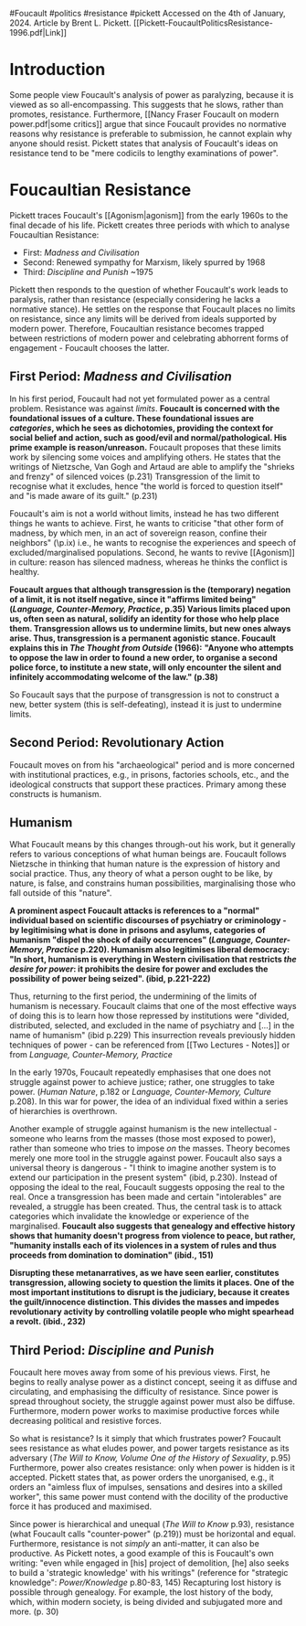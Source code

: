 #Foucault #politics #resistance #pickett
Accessed on the 4th of January, 2024. Article by Brent L. Pickett. [[Pickett-FoucaultPoliticsResistance-1996.pdf|Link]]
# Introduction
Some people view Foucault's analysis of power as paralyzing, because it is viewed as so all-encompassing. This suggests that he slows, rather than promotes, resistance. Furthermore, [[Nancy Fraser Foucault on modern power.pdf|some critics]] argue that since Foucault provides no normative reasons why resistance is preferable to submission, he cannot explain why anyone should resist.
Pickett states that analysis of Foucault's ideas on resistance tend to be "mere codicils to lengthy examinations of power".
# Foucaultian Resistance
Pickett traces Foucault's [[Agonism|agonism]] from the early 1960s to the final decade of his life.
Pickett creates three periods with which to analyse Foucaultian Resistance:
- First: *Madness and Civilisation*
- Second: Renewed sympathy for Marxism, likely spurred by 1968
- Third: *Discipline and Punish* ~1975

Pickett then responds to the question of whether Foucault's work leads to paralysis, rather than resistance (especially considering he lacks a normative stance). He settles on the response that Foucault places no limits on resistance, since any limits will be derived from ideals supported by modern power. Therefore, Foucaultian resistance becomes trapped between restrictions of modern power and celebrating abhorrent forms of engagement - Foucault chooses the latter.
## First Period: *Madness and Civilisation*
In his first period, Foucault had not yet formulated power as a central problem. Resistance was against *limits*.
**Foucault is concerned with the foundational issues of a culture. These foundational issues are *categories*, which he sees as dichotomies, providing the context for social belief and action, such as good/evil and normal/pathological. His prime example is reason/unreason.**
Foucault proposes that these limits work by silencing some voices and amplifying others. He states that the writings of Nietzsche, Van Gogh and Artaud are able to amplify the "shrieks and frenzy" of silenced voices (p.231) Transgression of the limit to recognise what it excludes, hence "the world is forced to question itself" and "is made aware of its guilt." (p.231)

Foucault's aim is not a world without limits, instead he has two different things he wants to achieve. First, he wants to criticise "that other form of madness, by which men, in an act of sovereign reason, confine their neighbors" (\p.ix) i.e., he wants to recognise the experiences and speech of excluded/marginalised populations. Second, he wants to revive [[Agonism]] in culture: reason has silenced madness, whereas he thinks the conflict is healthy.

**Foucault argues that although transgression is the (temporary) negation of a limit, it is not itself negative, since it "affirms limited being" (*Language, Counter-Memory, Practice*, p.35) Various limits placed upon us, often seen as natural, solidify an identity for those who help place them. Transgression allows us to undermine limits, but new ones always arise. Thus, transgression is a permanent agonistic stance. Foucault explains this in *The Thought from Outside* (1966):**
**"Anyone who attempts to oppose the law in order to found a new order, to organise a second police force, to institute a new state, will only encounter the silent and infinitely accommodating welcome of the law." (p.38)**

So Foucault says that the purpose of transgression is not to construct a new, better system (this is self-defeating), instead it is just to undermine limits.
## Second Period: Revolutionary Action
Foucault moves on from his "archaeological" period and is more concerned with institutional practices, e.g., in prisons, factories schools, etc., and the ideological constructs that support these practices. Primary among these constructs is humanism.
## Humanism
What Foucault means by this changes through-out his work, but it generally refers to various conceptions of what human beings are. Foucault follows Nietzsche in thinking that human nature is the expression of history and social practice. Thus, any theory of what a person ought to be like, by nature, is false, and constrains human possibilities, marginalising those who fall outside of this "nature".

**A prominent aspect Foucault attacks is references to a "normal" individual based on scientific discourses of psychiatry or criminology - by legitimising what is done in prisons and asylums, categories of humanism "dispel the shock of daily occurrences" (*Language, Counter-Memory, Practice* p.220). Humanism also legitimises liberal democracy:**
**"In short, humanism is everything in Western civilisation that restricts *the desire for power*: it prohibits the desire for power and excludes the possibility of power being seized". (ibid, p.221-222)**

Thus, returning to the first period, the undermining of the limits of humanism is necessary. Foucault claims that one of the most effective ways of doing this is to learn how those repressed by institutions were "divided, distributed, selected, and excluded in the name of psychiatry and \[...] in the name of humanism" (ibid p.229)
This insurrection reveals previously hidden techniques of power - can be referenced from [[Two Lectures - Notes]] or from *Language, Counter-Memory, Practice*

In the early 1970s, Foucault repeatedly emphasises that one does not struggle against power to achieve justice; rather, one struggles to take power. (*Human Nature*, p.182 or *Language, Counter-Memory, Culture* p.208). In this war for power, the idea of an individual fixed within a series of hierarchies is overthrown.

Another example of struggle against humanism is the new intellectual - someone who learns from the masses (those most exposed to power), rather than someone who tries to impose *on* the masses. Theory becomes merely one more tool in the struggle against power. Foucault also says a universal theory is dangerous - "I think to imagine another system is to extend our participation in the present system" (ibid, p.230).
Instead of opposing the ideal to the real, Foucault suggests opposing the real to the real. Once a transgression has been made and certain "intolerables" are revealed, a struggle has been created. Thus, the central task is to attack categories which invalidate the knowledge or experience of the marginalised.
**Foucault also suggests that genealogy and effective history shows that humanity doesn't progress from violence to peace, but rather, "humanity installs each of its violences in a system of rules and thus proceeds from domination to domination" (ibid., 151)**

**Disrupting these metanarratives, as we have seen earlier, constitutes transgression, allowing society to question the limits it places. One of the most important institutions to disrupt is the judiciary, because it creates the guilt/innocence distinction. This divides the masses and impedes revolutionary activity by controlling volatile people who might spearhead a revolt. (ibid., 232)**
## Third Period: *Discipline and Punish*
Foucault here moves away from some of his previous views. First, he begins to really analyse power as a distinct concept, seeing it as diffuse and circulating, and emphasising the difficulty of resistance. Since power is spread throughout society, the struggle against power must also be diffuse. Furthermore, modern power works to maximise productive forces while decreasing political and resistive forces.

So what is resistance? Is it simply that which frustrates power? Foucault sees resistance as what eludes power, and power targets resistance as its adversary (*The Will to Know, Volume One of the History of Sexuality*, p.95) Furthermore, power also creates resistance: only when power is hidden is it accepted.
Pickett states that, as power orders the unorganised, e.g., it orders an "aimless flux of impulses, sensations and desires into a skilled worker", this same power must contend with the docility of the productive force it has produced and maximised.

Since power is hierarchical and unequal (*The Will to Know* p.93), resistance (what Foucault calls "counter-power" (p.219)) must be horizontal and equal. Furthermore, resistance is not *simply* an anti-matter, it can also be productive. As Pickett notes, a good example of this is Foucault's own writing: "even while engaged in \[his] project of demolition, \[he] also seeks to build a 'strategic knowledge' with his writings" (reference for "strategic knowledge": *Power/Knowledge* p.80-83, 145)
Recapturing lost history is possible through genealogy. For example, the lost history of the body, which, within modern society, is being divided and subjugated more and more. (p. 30)
